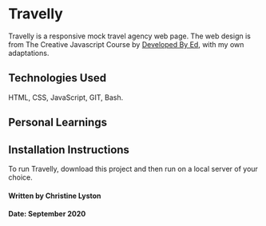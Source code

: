 # Travelly

Travelly is a responsive mock travel agency web page. The web design is from The Creative Javascript Course by [Developed By Ed](https://developedbyed.com/p/the-creative-javascript-course), with my own adaptations.



## Technologies Used

HTML, CSS, JavaScript, GIT, Bash.

## Personal Learnings



## Installation Instructions

To run Travelly, download this project and then run on a local server of your choice.

#### Written by Christine Lyston
#### Date: September 2020
